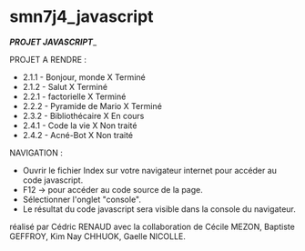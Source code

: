 # smn7j4_javascript


___________________PROJET JAVASCRIPT____________________


PROJET A RENDRE :

- 2.1.1 - Bonjour, monde      X Terminé
- 2.1.2 - Salut               X Terminé
- 2.2.1 - factorielle         X Terminé
- 2.2.2 - Pyramide de Mario   X Terminé
- 2.3.2 - Bibliothécaire      X En cours
- 2.4.1 - Code la vie         X Non traité
- 2.4.2 - Acné-Bot            X Non traité


NAVIGATION :

- Ouvrir le fichier Index sur votre navigateur internet pour accéder au code javascript.
- F12 -> pour accéder au code source de la page.
- Sélectionner l'onglet "console".
- Le résultat du code javascript sera visible dans la console du navigateur.


réalisé par Cédric RENAUD
avec la collaboration de Cécile MEZON, Baptiste GEFFROY, Kim Nay CHHUOK, Gaelle NICOLLE.
